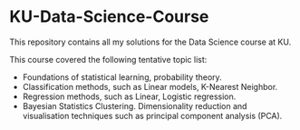 # KU-Data-Science-Course
This repository contains all my solutions for the Data Science course at KU.

This course covered the following tentative topic list:

- Foundations of statistical learning, probability theory.
- Classification methods, such as Linear models, K-Nearest Neighbor.
- Regression methods, such as Linear, Logistic regression.
- Bayesian Statistics
Clustering.
Dimensionality reduction and visualisation techniques such as principal component analysis (PCA).
